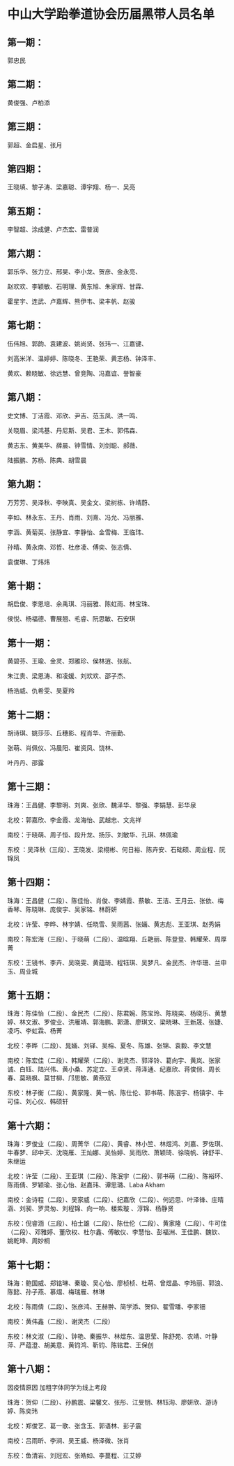 # 中山大学跆拳道协会历届黑带人员名单

## 第一期：

郭忠民

## 第二期：

黄俊强、卢柏添

## 第三期：

郭超、金启星、张月

## 第四期：

王晓填、黎子涛、梁嘉聪、谭宇翔、杨一、吴亮

## 第五期：

李智超、涂成健、卢杰宏、雷普润

## 第六期：

郭乐华、张力立、邢昊、李小龙、贺彦、金永亮、

赵欢欢、李颖敏、石明理、黄东旭、朱家辉、甘霖、

霍星宇、连武、卢嘉辉、熊伊韦、梁丰帆、赵骏

## 第七期：

伍伟旭、郭韵、袁建波、姚尚贤、张玮一、江嘉键、

刘高米洋、温婷婷、陈晓冬、王艳荣、黄志杨、钟泽丰、

黄欢、赖晓敏、徐远慧、曾竞陶、冯嘉谊、誉智豪

## 第八期：

史文博、丁洁霞、邓欣、尹吉、范玉凤、洪一鸣、

关晓眉、梁鸿基、丹尼斯、吴君、王木、郭伟森、

黄志东、黄美华、薛晨、钟雪情、刘剑聪、郝薇、

陆振鹏、苏杨、陈典、胡雪晨

## 第九期：

万芳芳、吴泽秋、李映真、吴金文、梁树栋、许靖蔚、

李如、林永东、王丹、肖雨、刘熹、冯允、冯丽雅、

李涵、黄菊英、张静宜、李静怡、金雪梅、王临玮、

孙晴、黄永南、邓哲、杜彦凌、傅奕、张志倩、

袁俊琳、丁炜炜

## 第十期：

胡启俊、李恩培、余禹琪、冯丽雅、陈虹雨、林宝珠、

侯悦、杨福德、曹展翘、毛睿、阮思敏、石安琪

## 第十一期：

黄碧芬、王瑜、金灵、郑雅珍、侯林逍、张航、

朱江贵、梁恩涛、和凌媛、刘欢欢、邵子杰、

杨浩威、仇希雯、吴夏羚

## 第十二期：

胡诗琪、姚莎莎、丘穗影、程肖华、许丽勤、

张萌、肖佩仪、冯晨阳、崔资凤、饶林、

叶丹丹、邵露

## 第十三期：

珠海：王昌健、李黎明、刘爽、张欣、魏泽华、黎强、李娟慧、彭华泉

北校：郭嘉欣、李金霞、龙海怡、武越忠、文兆祥

南校：于晓萌、周子恒、段升龙、扬莎、刘敏华、孔琪、林佩瑜

东校 ：吴泽秋（三段）、王晓发、梁栩彬、何日裕、陈卉安、石础硕、周业程、阮锦凤

## 第十四期：

珠海：王昌健（二段）、陈佳怡、肖俊、李婧霞、蔡敏、王洁、王月云、张依、梅香琴、陈晓琳、庞俊宇、吴家铭、林蔚妍

北校：许莹、李晔、林宇婧、任晓雪、吴雨茜、张婳、黄志彪、王亚琪、赵秀娟

南校：陈宏海（三段）、于晓萌（二段）、温晗翔、丘艳丽、陈登登、韩耀荣、周厚菁

东校：王镜书、李卉、吴晓雯、黄蕴琦、程钰琪、吴梦凡、金民杰、许华珊、兰申玉、周业城

## 第十五期：

珠海：陈佳怡（二段）、金民杰（二段）、陈君婉、陈宝玲、陈晓奕、杨晓乐、黄慧婷、林文淑、罗俊业、洪雁靖、郭海鹏、郭潇、廖琪文、梁晓琳、王新晟、张婕、凌巧、李虹霖、杨菁

北校：李晔（二段）、晁婳、刘铎、吴榕、夏冬、陈雄、张锦、袁毅、李文慧

南校：陈宏佳（二段）、韩耀荣（二段）、谢灵杰、郭泽铃、葛向宇、黄岚、张家诚、白钰、陆兴伟、黄小桑、苏定立、王卓贤、蒋泽通、纪嘉欣、蒋俊俏、周长春、莫晓枫、莫甘柳、邝思敏、黄燕双

东校：林子衡（二段）、黄家隆、黄一帆、陈仕伦、郭书萌、陈泯宇、杨镇宇、牛可佳、刘心仪、韩硕轩

## 第十六期：

珠海：罗俊业（二段）、周菁华（二段）、黄睿、林小竺、林煜鸿、刘嘉、罗佐琪、牛春梦、邱中天、沈晓雁、王灿娜、吴怡婷、吴雨欣、萧颖琦、徐晓帆、钟舒平、朱继运

北校：许莹（二段）、王亚琪（二段）、陈泯宇（二段）、郭书萌（二段）、陈裕环、陈雨倩、罗颖瑜、张心怡、赵嘉玮、谭思璐、Laba Akham

南校：金诗程（二段）、吴家威（二段）、纪嘉欣（二段）、何远思、叶泽锋、庄晴涵、刘昶、罗灵匆、刘程锦、向一响、楼紫璇 、淳锦、杨静贤

东校：倪睿涵（三段）、柏士雄（二段）、陈仕伦（二段）、黄家隆（二段）、牛可佳（二段）、邓雅婷、董欣权、杜尔鑫、傅敏仪、李慧怡、彭福洲、王佳鹏、魏钦、姚乾坤、周妙桐

## 第十七期：

珠海：鲍国威、郑铭琳、秦璇、吴心怡、廖桢桢、杜萌、曾煜晶、李玲丽、郭浪、陈懿、孙子燕、慕熠、梅瑞雁、林琳

北校：陈雨倩（二段）、张彦鸿、王赫翀、简学添、贺仰、翟雪璠、李家钿

南校：黄伟鑫（二段）、谢灵杰（二段）

东校：林文淑（二段）、钟艳、秦振华、林煜东、温思莹、陈舒苑、农靖、叶静萍、严蕴澄、胡美意、黄钧鸿、靳钧、陈铭君、王保创

## 第十八期：

因疫情原因 加粗字体同学为线上考段

珠海：贺仰（二段）、孙鹏震、梁馨文、张彤、江旻钥、林钰洵、廖妍欣、游诗婷、陈奕玮

北校：郑俊艺、葛一歌、张含玉、郭语林、彭子震

南校：吕雨昕、李涧、吴王威、杨泽微、张肖

东校：鱼清岩、刘冠宏、张皓如、李蔓程、江艾婷

